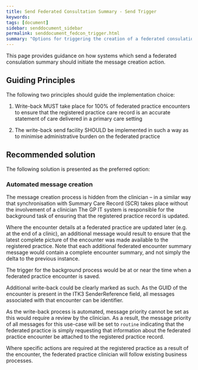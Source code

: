 ```yaml
---
title: Send Federated Consultation Summary - Send Trigger
keywords: 
tags: [document]
sidebar: senddocument_sidebar
permalink: senddocument_fedcon_trigger.html
summary: "Options for triggering the creation of a federated consulation summary message"
---
```



This page provides guidance on how systems which send a federated consulation summary should initiate the message creation action.

## Guiding Principles ##

The following two principles should guide the implementation choice:

1.	Write-back MUST take place for 100% of federated practice encounters to ensure that the registered practice care record is an accurate statement of care delivered in a primary care setting

2.	The write-back send facility SHOULD be implemented in such a way as to minimise administrative burden on the federated practice

## Recommended solution ##

The following solution is presented as the preferred option:

### Automated message creation ###

The message creation process is hidden from the clinician – in a similar way that synchronisation with Summary Care Record (SCR) takes place without the involvement of a clinician The GP IT system is responsible for the background task of ensuring that the registered practice record is updated.

Where the encounter details at a federated practice are updated later (e.g. at the end of a clinic), an additional message would result to ensure that the latest complete picture of the encounter was made available to the registered practice. Note that each additional federated encounter summary message would contain a complete encounter summary, and not simply the delta to the previous instance.

The trigger for the background process would be at or near the time when a federated practice encounter is saved.

Additional write-back could be clearly marked as such. As the  GUID of the encounter is present in the ITK3 SenderReference field, all messages associated with that encounter can be identifier.

As the write-back process is automated, message priority cannot be set as this would require a review by the clinician. As a result, the message priority of all messages for this use-case will be set to `routine` indicating that the federated practice is simply requesting that information about the federated practice encounter be attached to the registered practice record.

Where specific actions are required at the registered practice as a result of the encounter, the federated practice clinician will follow existing business processes.
 

